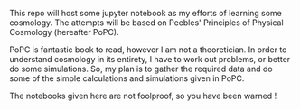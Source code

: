 This repo will host some jupyter notebook as my efforts of learning some cosmology. The attempts will be based on Peebles' Principles of Physical Cosmology (hereafter PoPC).

PoPC is fantastic book to read, however I am not a theoretician. In order to understand cosmology in its entirety, I have to work out problems, or better do some simulations. So, my plan is to gather the required data and do some of the simple calculations and simulations given in PoPC. 

The notebooks given here are not foolproof, so you have been warned !
